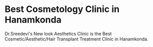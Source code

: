 # Best Cosmetology Clinic in Hanamkonda
Dr.Sreedevi's New look Aesthetics Clinic is the Best Cosmetic/Aesthetic/Hair Transplant Treatment Clinic in Hanamkonda.
